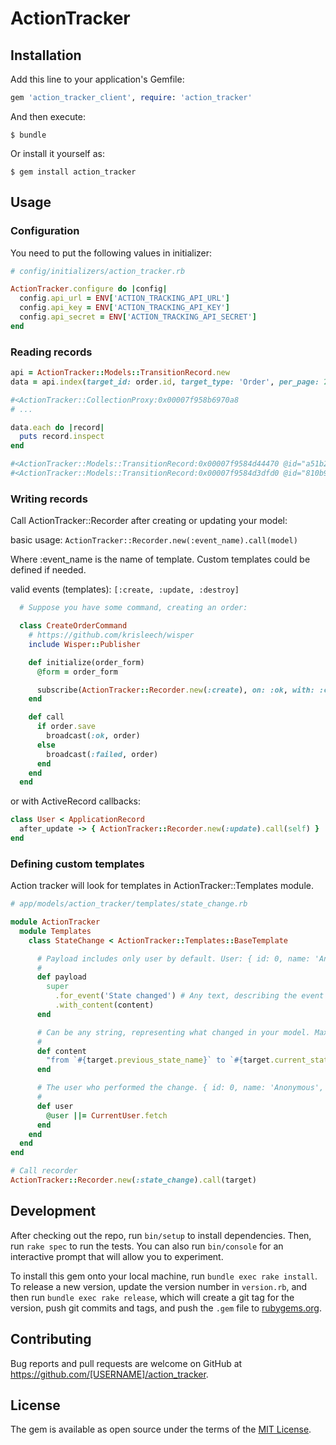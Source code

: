 # ActionTracker

## Installation

Add this line to your application's Gemfile:

```ruby
gem 'action_tracker_client', require: 'action_tracker'
```

And then execute:

    $ bundle

Or install it yourself as:

    $ gem install action_tracker

## Usage

### Configuration

You need to put the following values in initializer:

```ruby
# config/initializers/action_tracker.rb

ActionTracker.configure do |config|
  config.api_url = ENV['ACTION_TRACKING_API_URL']
  config.api_key = ENV['ACTION_TRACKING_API_KEY']
  config.api_secret = ENV['ACTION_TRACKING_API_SECRET']
end
```

### Reading records

```ruby
api = ActionTracker::Models::TransitionRecord.new
data = api.index(target_id: order.id, target_type: 'Order', per_page: 25, cursor: 'Y3VycmVudF9wYWdl')

#<ActionTracker::CollectionProxy:0x00007f958b6970a8
# ...

data.each do |record|
  puts record.inspect
end

#<ActionTracker::Models::TransitionRecord:0x00007f9584d44470 @id="a51b2fe2-fa92-4e91-bdcd-5beee9081903"...
#<ActionTracker::Models::TransitionRecord:0x00007f9584d3dfd0 @id="810b900d-d24b-4206-85e3-b7a53e55a060"...
```

### Writing records

Call ActionTracker::Recorder after creating or updating your model:

basic usage: `ActionTracker::Recorder.new(:event_name).call(model)`

Where :event_name is the name of template. Custom templates could be defined if needed.

valid events (templates): `[:create, :update, :destroy]`

```ruby
  # Suppose you have some command, creating an order:

  class CreateOrderCommand
    # https://github.com/krisleech/wisper
    include Wisper::Publisher

    def initialize(order_form)
      @form = order_form

      subscribe(ActionTracker::Recorder.new(:create), on: :ok, with: :call)
    end

    def call
      if order.save
        broadcast(:ok, order)
      else
        broadcast(:failed, order)
      end
    end
  end
```

or with ActiveRecord callbacks:

```ruby
class User < ApplicationRecord
  after_update -> { ActionTracker::Recorder.new(:update).call(self) }
end
```

### Defining custom templates

Action tracker will look for templates in ActionTracker::Templates module.

```ruby
# app/models/action_tracker/templates/state_change.rb

module ActionTracker
  module Templates
    class StateChange < ActionTracker::Templates::BaseTemplate

      # Payload includes only user by default. User: { id: 0, name: 'Anonymous', type: 'System' }
      #
      def payload
        super
          .for_event('State changed') # Any text, describing the event
          .with_content(content)
      end

      # Can be any string, representing what changed in your model. Max length limited to 1000 chars
      #
      def content
        "from `#{target.previous_state_name}` to `#{target.current_state_name}`"
      end

      # The user who performed the change. { id: 0, name: 'Anonymous', type: 'System' }
      #
      def user
        @user ||= CurrentUser.fetch
      end
    end
  end
end

# Call recorder
ActionTracker::Recorder.new(:state_change).call(target)
```

## Development

After checking out the repo, run `bin/setup` to install dependencies. Then, run `rake spec` to run the tests. You can also run `bin/console` for an interactive prompt that will allow you to experiment.

To install this gem onto your local machine, run `bundle exec rake install`. To release a new version, update the version number in `version.rb`, and then run `bundle exec rake release`, which will create a git tag for the version, push git commits and tags, and push the `.gem` file to [rubygems.org](https://rubygems.org).

## Contributing

Bug reports and pull requests are welcome on GitHub at https://github.com/[USERNAME]/action_tracker.

## License

The gem is available as open source under the terms of the [MIT License](https://opensource.org/licenses/MIT).
